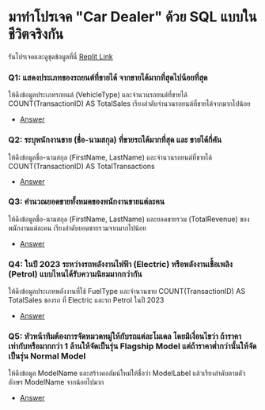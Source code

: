 # มาทำโปรเจค "Car Dealer" ด้วย SQL แบบในชีวิตจริงกัน

รันโปรเจคและดูชุดข้อมูลที่นี่
[Replit Link](https://replit.com/@me385/Car-Dealership-Datasets?v=1#main.sql)

### Q1: แสดงประเภทของรถยนต์ที่ขายได้ จากขายได้มากที่สุดไปน้อยที่สุด

ให้ดึงข้อมูลประเภทรถยนต์ (VehicleType) และจำนวนรถยนต์ที่ขายได้ COUNT(TransactionID) AS TotalSales เรียงลำดับจำนวนรถยนต์ที่ขายได้จากมากไปน้อย

- [Answer](/data-analytic/4/1.sql)

### Q2: ระบุพนักงานขาย (ชื่อ-นามสกุล) ที่ขายรถได้มากที่สุด และ ขายได้กี่คัน

ให้ดึงข้อมูลชื่อ-นามสกุล (FirstName, LastName) และจำนวนรถยนต์ที่ขายได้ COUNT(TransactionID) AS TotalTransactions

- [Answer](/data-analytic/4/2.sql)

### Q3: คำนวณยอดขายทั้งหมดของพนักงานขายแต่ละคน

ให้ดึงข้อมูลชื่อ-นามสกุล (FirstName, LastName) และยอดขายรวม (TotalRevenue) ของพนักงานแต่ละคน เรียงลำดับยอดขายรวมจากมากไปน้อย

- [Answer](/data-analytic/4/3.sql)

### Q4: ในปี 2023 ระหว่างรถพลังงานไฟฟ้า (Electric) หรือพลังงานเชื้อเพลิง (Petrol) แบบไหนได้รับความนิยมมากกว่ากัน

ให้ดึงข้อมูลประเภทพลังงานที่ใช้ FuelType และจำนวนขาย COUNT(TransactionID) AS TotalSales ของรถ ที่ Electric และรถ Petrol ในปี 2023

- [Answer](/data-analytic/4/4.sql)

### Q5: หัวหน้าทีมต้องการจัดหมวดหมู่ให้กับรถแต่ละโมเดล โดยมีเงื่อนไขว่า ถ้าราคาเท่ากับหรือมากกว่า 1 ล้านให้จัดเป็นรุ่น Flagship Model แต่ถ้าราคาต่ำกว่านั้นให้จัดเป็นรุ่น Normal Model

ให้ดึงข้อมูล ModelName และสร้างคอลัมน์ใหม่ให้ชื่อว่า ModelLabel แล้วเรียงลำดับตามตัวอักษร ModelName จากน้อยไปมาก

- [Answer](/data-analytic/4/5.sql)
